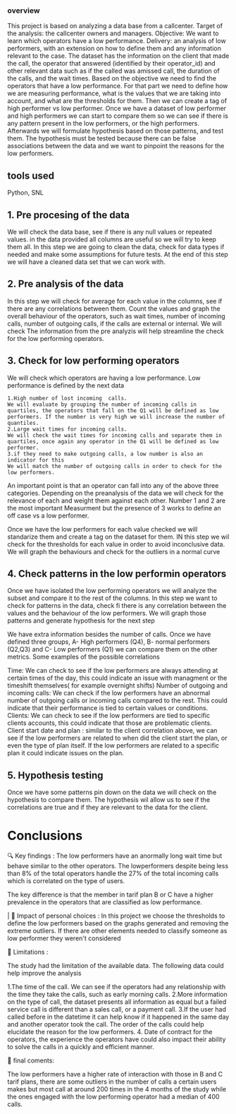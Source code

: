 ### overview
This project is based on analyzing a data base from a callcenter. 
Target of the analysis: the callcenter owners and managers. 
Objective: We want to learn which operators have a low performance. Delivery: an analysis of low performers, with an extension on how to define them and any information relevant to the case.
The dataset has the information on the client that made the call, the operator that answered (identified by their operator_id) and other relevant data such as if the called was amissed call, the duration of the calls, and the wait times.
Based on the objective we need to find the operators that have a low performance. For that part we need to define how we are measuring performance, what is the values that we are taking into account, and what are the thresholds for them. Then we can create a tag of high performer vs low performer. Once we have a dataset of low performer and high performers we can start to compare them so we can see if there is any pattern present in the low performers, or the high performers. Afterwards we will formulate hypothesis based on those patterns, and test them. The hypothesis must be tested because there can be false associations between the data and we want to pinpoint the reasons for the low performers.
## tools used
Python, SNL

## 1. Pre procesing  of the data
We will check the data base, see if there is any null values or repeated values. in the data provided all columns are useful so we will try to keep them all. 
In this step we are going to clean the data, check for data types if needed and make some assumptions for future tests.
At the end of this step we will have a cleaned data set that we can work with. 

## 2. Pre analysis of the data
In this step we will check for average for each value in the columns, see if there are any correlations between them. Count the values and graph the overall behaviour of the operators, such as wait times, number of incoming calls, number of outgoing calls, if the calls are external or internal. We will check
The information from the pre analyzis will help streamline the check for the low performing operators.

## 3. Check for low performing operators 

We will check which operators are having a low performance. Low performance is defined by the next data

    1.High number of lost incoming  calls.
    We will evaluate by grouping the number of incoming calls in quartiles, the operators that fall on the Q1 will be defined as low performers. If the number is very high we will increase the number of quantiles. 
    2.Large wait times for incoming calls.
    We will check the wait times for incoming calls and separate them in quartiles, once again any operator in the Q1 will be defined as low performer. 
    3.if they need to make outgoing calls, a low number is also an indicator for this
    We will match the number of outgoing calls in order to check for the low performers. 
    
An important point is that an operator can fall into any of the above three categories. Depending on the preanalysis of the data we will check for the relevance of each and weight them against each other. Number 1 and 2 are the most important Measurment but the presence of 3 works to define an off case vs a low performer. 

Once we have the low performers for each value checked we will standarize them and create a tag on the dataset for them. 
IN this step we wil check for the thresholds for each value in order to avoid inconclusive data. We will graph the behaviours and check for the outliers in a normal curve 

## 4. Check patterns in the low performin operators 
Once we have isolated the low performing operators we will analyze the subset and compare it to the rest of the columns. 
In this step we want to check for patterns in the data, check fi there is any correlation between the values and the behaviour of the low performers. 
We will graph those patterns and generate hypothesis for the next step 

We have extra information besides the number of calls. Once we have defined three  groups, A- High performers (Q4), B- normal performers (Q2,Q3) and C- Low performers (Q1) we can compare them on the other metrics. Some examples of the possible correlations 

Time: We can check to see if the low performers are always attending at certain times of the day, this could indicate an issue with managment or the timeshift themselves( for example overnight shifts) 
Number of outgoing and incoming calls: We can check if the low performers have an abnormal number of outgoing calls or incoming calls compared to the rest. This could indicate that their performance is tied to certain values or conditions. 
Clients: We can check to see if the low performers are tied to specific clients accounts, this could indicate that those are problematic clients. 
Client start date and plan : similar to the client correlation above, we can see if the low performers are related to when did the client start the plan, or even the type of plan itself. If the low performers are related to a specific plan it could indicate issues on the plan. 

## 5. Hypothesis testing 

Once we have some patterns pin down on the data we will check on the hypothesis to compare them. The hypothesis wil allow us to see if the correlations are true and if they are relevant to the data for the client.  

# Conclusions 
🔍 Key findings : The low performers have an anormally long wait time but behave similar to the other operators. The lowperformers despite being less than 8% of the total operators handle the 27% of the total incoming calls which is correlated on the type of users. 

The key difference is that the member in tarif plan B or C have a higher prevalence in the operators that are classified as low performance. 

| 🤔 Impact of personal choices : In this project we choose the thresholds to define the low performers based on the graphs generated and removing the extreme outliers. If there are other elements needed to classify someone as low performer they weren't considered  

🚀 Limitations :

The study had the limitation of the available data. The following data could help improve the analysis 
	
1.The time of the call. We can see if the operators had any relationship with the time they take the calls, such as early morning calls. 
 2.More information on the type of call, the dataset presents all information as equal but a failed service call is different than a sales call, or a payment call. 
3.If the user had called before in the datetime it can help know if it happened in the same day and another operator took the call. The order of the calls could help elucidate the reason for the low performers.
4. Date of contract for the operators, the experience the operators have could also impact their ability to solve the calls in a quickly and efficient manner. 


📝 final coments:

The low performers have a higher rate of interaction with those in B and C tarif plans, there are some outliers in the number of calls a certain users makes but most call at around 200 times in the 4 months of the study while the ones engaged with the low performing operator had a median of 400 calls. 
